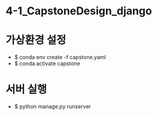 # 4-1_CapstoneDesign_django

# 가상환경 설정
- $ conda env create -f capstone.yaml
- $ conda activate capstone


# 서버 실행
- $ python manage.py runserver
